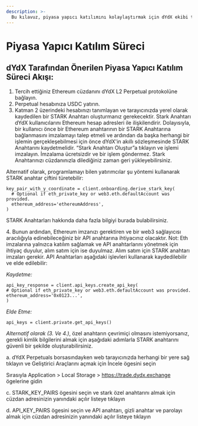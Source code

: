 ```yaml
---
description: >-
  Bu kılavuz, piyasa yapıcı katılımını kolaylaştırmak için dYdX ekibi tarafından hazırlanmıştır. Entegrasyon adımlarına başlamadan önce lütfen bu belgeyi baştan sona okuyun.
---
```


# Piyasa Yapıcı Katılım Süreci

## dYdX Tarafından Önerilen Piyasa Yapıcı Katılım Süreci Akışı:

1. Tercih ettiğiniz Ethereum cüzdanını dYdX L2 Perpetual protokolüne bağlayın.
2. Perpetual hesabınıza USDC yatırın.
3. Katman 2 üzerindeki hesabınızı tanımlayan ve tarayıcınızda yerel olarak kaydedilen bir STARK Anahtarı oluşturmanız gerekecektir. Stark Anahtarı dYdX kullanıcılarını Ethereum hesap adresleri ile ilişkilendirir. Dolayısıyla, bir kullanıcı önce bir Ethereum anahtarının bir STARK Anahtarına bağlanmasını imzalamayı talep etmeli ve ardından da başka herhangi bir işlemin gerçekleşebilmesi için önce dYdX'in akıllı sözleşmesinde STARK Anahtarını kaydetmelidir. “Stark Anahtarı Oluştur”a tıklayın ve işlemi imzalayın. İmzalama ücretsizdir ve bir işlem göndermez. Stark Anahtarınızı cüzdanınızla dilediğiniz zaman geri yükleyebilirsiniz.

Alternatif olarak, programlamayı bilen yatırımcılar şu yöntemi kullanarak STARK anahtar çiftini türetebilir:

```
key_pair_with_y_coordinate = client.onboarding.derive_stark_key(
  # Optional if eth_private_key or web3.eth.defaultAccount was provided.
  ethereum_address='ethereumAddress',
)
```

STARK Anahtarları hakkında daha fazla bilgiyi burada bulabilirsiniz.

4\. Bunun ardından, Ethereum imzanızı gerektiren ve bir web3 sağlayıcısı aracılığıyla edinebileceğiniz bir API anahtarına ihtiyacınız olacaktır. Not: Eth imzalarına yalnızca katılım sağlamak ve API anahtarlarını yönetmek için ihtiyaç duyulur, alım satım için ise duyulmaz. Alım satım için STARK anahtarı imzaları gerekir. API Anahtarları aşağıdaki işlevleri kullanarak kaydedilebilir ve elde edilebilir:

_Kaydetme:_

```
api_key_response = client.api_keys.create_api_key(
# Optional if eth_private_key or web3.eth.defaultAccount was provided.
ethereum_address='0x0123...',
)
```

_Elde Etme:_

```
api_keys = client.private.get_api_keys()
```

_Alternatif olarak (3. Ve 4.)_, özel anahtarın çevrimiçi olmasını istemiyorsanız, gerekli kimlik bilgilerini almak için aşağıdaki adımlarla STARK anahtarını güvenli bir şekilde oluşturabilirsiniz.

a. dYdX Perpetuals borsasındayken web tarayıcınızda herhangi bir yere sağ tıklayın ve Geliştirici Araçlarını açmak için İncele ögesini seçin

Sırasıyla Application > Local Storage > https://trade.dydx.exchange ögelerine gidin

c. STARK\_KEY\_PAIRS ögesini seçin ve stark özel anahtarını almak için cüzdan adresinizin yanındaki açılır listeye tıklayın

d. API\_KEY\_PAIRS ögesini seçin ve API anahtarı, gizli anahtar ve parolayı almak için cüzdan adresinizin yanındaki açılır listeye tıklayın
